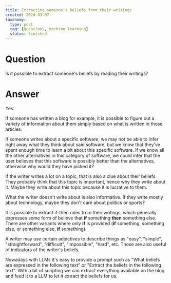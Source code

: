 ```yaml
---
title: Extracting someone's beliefs from their writings
created: 2020-03-07
taxonomy:
  type: post
  tag: [Questions, machine learning]
  status: finished
---
```


# Question
Is it possible to extract someone's beliefs by reading their writings?

# Answer
Yes.

If someone has written a blog for example, it is possible to figure out a variety of information about them simply based on what is written in those articles.

If someone writes about a specific software, we may not be able to infer right away what they think about said software, but we know that they've spent enough time to learn a bit about this specific software. If we know all the other alternatives in this category of software, we could infer that the user believes that this software is possibly better than the alternatives, otherwise why would they have picked it?

If the writer writes a lot on a topic, that is also a clue about their beliefs. They probably think that this topic is important, hence why they write about it. Maybe they write about this topic because it is lucrative to them.

What the writer doesn't write about is also informative. If they write mostly about technology, maybe they don't care about politics or sports?

It is possible to extract if-then rules from their writings, which generally expresses some form of believe that **if** something **then** something else. There are other variants where only **if** is provided (**if** something, something else, or something else, **if** something).

A writer may use certain adjectives to describe things as "easy", "simple", "straightforward", "difficult", "impossible", "hard", etc. Those are also useful of indicators of the writer's beliefs.

Nowadays with LLMs it's easy to provide a prompt such as "What beliefs are expressed in the following text" or "Extract the beliefs in the following text". With a bit of scripting we can extract everything available on the blog and feed it to a LLM to let it extract the beliefs for us.
